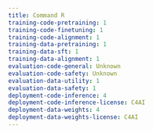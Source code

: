 ```yaml
---
title: Command R
training-code-pretraining: 1
training-code-finetuning: 1
training-code-alignment: 1
training-data-pretraining: 1
training-data-sft: 1
training-data-alignment: 1
evaluation-code-general: Unknown
evaluation-code-safety: Unknown
evaluation-data-utility: 1
evaluation-data-safety: 1
deployment-code-inference: 4
deployment-code-inference-license: C4AI
deployment-data-weights: 4
deployment-data-weights-license: C4AI
---
```

